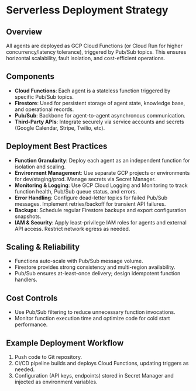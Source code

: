 # Serverless Deployment Strategy

## Overview
All agents are deployed as GCP Cloud Functions (or Cloud Run for higher concurrency/latency tolerance), triggered by Pub/Sub topics. This ensures horizontal scalability, fault isolation, and cost-efficient operations.

## Components

- **Cloud Functions**: Each agent is a stateless function triggered by specific Pub/Sub topics.
- **Firestore**: Used for persistent storage of agent state, knowledge base, and operational records.
- **Pub/Sub**: Backbone for agent-to-agent asynchronous communication.
- **Third-Party APIs**: Integrate securely via service accounts and secrets (Google Calendar, Stripe, Twilio, etc).

## Deployment Best Practices
- **Function Granularity**: Deploy each agent as an independent function for isolation and scaling.
- **Environment Management**: Use separate GCP projects or environments for dev/staging/prod. Manage secrets via Secret Manager.
- **Monitoring & Logging**: Use GCP Cloud Logging and Monitoring to track function health, Pub/Sub queue status, and errors.
- **Error Handling**: Configure dead-letter topics for failed Pub/Sub messages. Implement retries/backoff for transient API failures.
- **Backups**: Schedule regular Firestore backups and export configuration snapshots.
- **IAM & Security**: Apply least-privilege IAM roles for agents and external API access. Restrict network egress as needed.

## Scaling & Reliability
- Functions auto-scale with Pub/Sub message volume.
- Firestore provides strong consistency and multi-region availability.
- Pub/Sub ensures at-least-once delivery; design idempotent function handlers.

## Cost Controls
- Use Pub/Sub filtering to reduce unnecessary function invocations.
- Monitor function execution time and optimize code for cold start performance.

## Example Deployment Workflow
1. Push code to Git repository.
2. CI/CD pipeline builds and deploys Cloud Functions, updating triggers as needed.
3. Configuration (API keys, endpoints) stored in Secret Manager and injected as environment variables.

